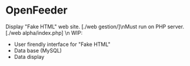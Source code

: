 # OpenFeeder
Display "Fake HTML" web site. [./web gestion/]\nMust run on PHP server. [./web alpha/index.php]
\n
WIP:
 - User firendly interface for "Fake HTML"
 - Data base (MySQL)
 - Data display
 
